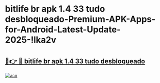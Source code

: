 # bitlife br apk 1.4 33 tudo desbloqueado-Premium-APK-Apps-for-Android-Latest-Update-2025-!lka2v

# <h2><a href="https://googleone.com">🔗👉 🔴 bitlife br apk 1.4 33 tudo desbloqueado</a></h2>

[![acn](https://github.com/user-attachments/assets/0f9c940e-d8b0-45ae-aac7-cd30a18b3e1c)](https://googleone.com)

